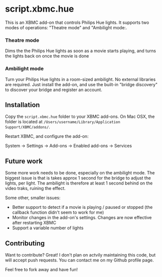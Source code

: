script.xbmc.hue
===============

This is an XBMC add-on that controls Philips Hue lights. It supports two modes of operations: "Theatre mode" and "Ambilight mode:.

### Theatre mode

Dims the the Philips Hue lights as soon as a movie starts playing, and turns the lights back on once the movie is done

### Ambilight mode

Turn your Philips Hue lights in a room-sized ambilight. No external libraries are required. Just install the add-on, and use the built-in "bridge discovery" to discover your bridge and register an account.

Installation
------------

Copy the `script.xbmc.hue` folder to your XBMC add-ons. On Mac OSX, the folder is located at `/Users/username/Library/Application Support/XBMC/addons/`.

Restart XBMC, and configure the add-on:

System -> Settings -> Add-ons -> Enabled add-ons -> Services

Future work
-----------

Some more work needs to be done, especially on the ambilight mode. The biggest issue is that is takes approx 1 second for the bridge to adjust the lights, per light. The ambilight is therefore at least 1 second behind on the video traks, ruining the effect.

Some other, smaller issues:
 - Better support to detect if a movie is playing / paused or stopped (the callback function didn't seem to work for me)
 - Monitor changes in the add-on's settings. Changes are now effective after restarting XBMC
 - Support a variable number of lights

Contributing
------------

Want to contribute? Great! I don't plan on actvily maintaining this code, but will accept push requests. You can contact me on my Github profile page.

Feel free to fork away and have fun!
